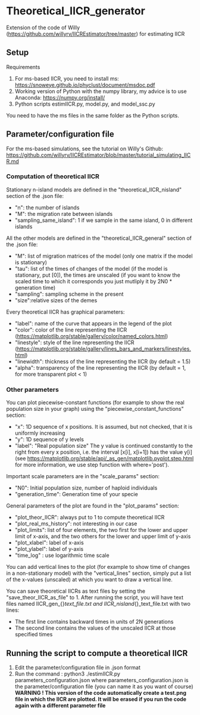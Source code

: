 # Theoretical_IICR_generator
Extension of the code of Willy (https://github.com/willyrv/IICREstimator/tree/master) for estimating IICR

## Setup
Requirements
1. For ms-based IICR, you need to install ms: https://snoweye.github.io/phyclust/document/msdoc.pdf
2. Working version of Python with the numpy library, my advice is to use Anaconda: https://numpy.org/install/
3. Python scripts estimIICR.py, model.py, and model_ssc.py

You need to have the ms files in the same folder as the Python scripts.

## Parameter/configuration file
For the ms-based simulations, see the tutorial on Willy's Github: https://github.com/willyrv/IICREstimator/blob/master/tutorial_simulating_IICR.md
### Computation of theoretical IICR
Stationary n-island models are defined in the "theoretical_IICR_nisland" section of the .json file:
+ "n": the number of islands
+ "M": the migration rate between islands
+ "sampling_same_island": 1 if we sample in the same island, 0 in different islands
  

All the other models are defined in the "theoretical_IICR_general" section of the .json file:
+ "M": list of migration matrices of the model (only one matrix if the model is stationary)
+ "tau": list of the times of changes of the model (if the model is stationary, put [0]), the times are unscaled (if you want to know the scaled time to which it corresponds you just mutliply it by 2N0 * generation time)
+ "sampling": sampling scheme in the present
+ "size":relative sizes of the demes

Every theoretical IICR has graphical parameters:
+ "label": name of the curve that appears in the legend of the plot
+ "color": color of the line representing the IICR (https://matplotlib.org/stable/gallery/color/named_colors.html)
+ "linestyle": style of the line representing the IICR (https://matplotlib.org/stable/gallery/lines_bars_and_markers/linestyles.html)
+ "linewidth": thickness of the line representing the IICR (by default = 1.5)
+ "alpha": transparency of the line representing the IICR (by default = 1, for more transparent plot < 1)

### Other parameters
You can plot piecewise-constant functions (for example to show the real population size in your graph) using the "piecewise_constant_functions" section:
+ "x": 1D sequence of x positions. It is assumed, but not checked, that it is uniformly increasing
+ "y": 1D sequence of y levels
+ "label": "Real population size"
The y value is continued constantly to the right from every x position, i.e. the interval [x[i], x[i+1]) has the value y[i] (see https://matplotlib.org/stable/api/_as_gen/matplotlib.pyplot.step.html for more information, we use step function with where='post').

Important scale parameters are in the "scale_params" section:
+ "N0": Initial population size, number of haploid individuals
+ "generation_time": Generation time of your specie

General parameters of the plot are found in the "plot_params" section:
+ "plot_theor_IICR": always put to 1 to compute theoretical IICR
+ "plot_real_ms_history": not interesting in our case
+ "plot_limits": list of four elements, the two first for the lower and upper limit of x-axis, and the two others for the lower and upper limit of y-axis
+ "plot_xlabel": label of x-axis
+ "plot_ylabel": label of y-axis
+ "time_log" : use logarithmic time scale

You can add vertical lines to the plot (for example to show time of changes in a non-stationary model) with the "vertical_lines" section, simply put a list of the x-values (unscaled)  at which you want to draw a vertical line.

You can save theoretical IICRs as text files by setting the "save_theor_IICR_as_file" to 1. After running the script, you will have text files named IICR_gen_{}_text_file.txt and IICR_nisland_{}_text_file.txt with two lines:
+ The first line contains backward times in units of 2N generations
+ The second line contains the values of the unscaled IICR at those specified times

## Running the script to compute a theoretical IICR
1. Edit the parameter/configuration file in .json format
2. Run the command : python3 ./estimIICR.py parameters_configuration.json
   where parameters_configuration.json is the parameter/configuration file (you can name it as you want of course)
**WARNING ! This version of the code automatically create a test.png file in which the IICR are plotted. It will be erased if you run the code again with a different parameter file**
